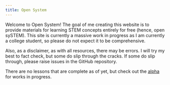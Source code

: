 ```yaml
---
title: Open System
---
```


Welcome to Open System! The goal of me creating this website is to provide materials for learning STEM concepts entirely for free (hence, open sySTEM). 
This site is currently a massive work in progress as I am currently a college student, so please do not expect it to be comprehensive.

Also, as a disclaimer, as with all resources, there may be errors. I will try my best to fact check, but some do slip through the cracks. 
If some do slip through, please raise issues in the GitHub repository.

There are no lessons that are complete as of yet, but check out the [alpha](/lessons-alpha/index.md) for works in progress.
